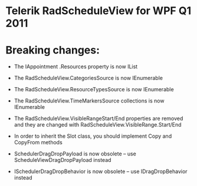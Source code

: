 ﻿

# Telerik RadScheduleView for WPF Q1 2011

# Breaking changes:

* The IAppointment .Resources property is now IList

* The RadScheduleView.CategoriesSource is now IEnumerable

* The RadScheduleView.ResourceTypesSource is now IEnumerable

* The RadScheduleView.TimeMarkersSource collections is now IEnumerable

* The RadScheduleView.VisibleRangeStart/End properties are removed and they are changed with RadScheduleView.VisibleRange.Start/End

* In order to inherit the Slot class, you should implement Copy and CopyFrom methods

* SchedulerDragDropPayload is now obsolete – use ScheduleViewDragDropPayload instead

* ISchedulerDragDropBehavior is now obsolete – use IDragDropBehavior instead